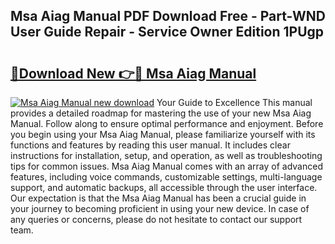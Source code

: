 ## Msa Aiag Manual PDF Download Free - Part-WND User Guide Repair - Service Owner Edition 1PUgp

# <h2><a href="http://cf24604.oget.top/?id=Msa+Aiag+Manual">🔗Download New 👉🔴 Msa Aiag Manual</a></h2>

[![Msa Aiag Manual new download](https://i.imgur.com/5g1atiW.png)](http://cf24604.oget.top/?id=Msa+Aiag+Manual)
Your Guide to Excellence This manual provides a detailed roadmap for mastering the use of your new Msa Aiag Manual. Follow along to ensure optimal performance and enjoyment. Before you begin using your Msa Aiag Manual, please familiarize yourself with its functions and features by reading this user manual. It includes clear instructions for installation, setup, and operation, as well as troubleshooting tips for common issues. Msa Aiag Manual comes with an array of advanced features, including voice commands, customizable settings, multi-language support, and automatic backups, all accessible through the user interface. Our expectation is that the Msa Aiag Manual has been a crucial guide in your journey to becoming proficient in using your new device. In case of any queries or concerns, please do not hesitate to contact our support team.

